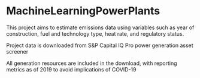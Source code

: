 # MachineLearningPowerPlants

This project aims to estimate emissions data using variables such as year of construction, fuel and technology type, heat rate, and regulatory status.

Project data is downloaded from S&P Capital IQ Pro power generation asset screener

All generation resources are included in the download, with reporting metrics as of 2019 to avoid implications of COVID-19 

